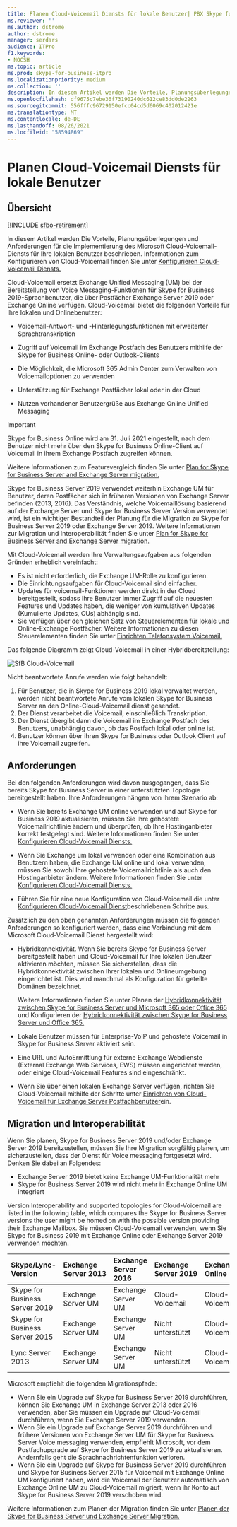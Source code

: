 ```yaml
---
title: Planen Cloud-Voicemail Diensts für lokale Benutzer| PBX Skype for Business Server 2019
ms.reviewer: ''
ms.author: dstrome
author: dstrome
manager: serdars
audience: ITPro
f1.keywords:
- NOCSH
ms.topic: article
ms.prod: skype-for-business-itpro
ms.localizationpriority: medium
ms.collection: ''
description: In diesem Artikel werden Die Vorteile, Planungsüberlegungen und Anforderungen für die Implementierung des Microsoft Cloud-Voicemail-Diensts beschrieben. Informationen zum Konfigurieren von Cloud-Voicemail finden Sie unter "Konfigurieren von Cloud-Voicemail".
ms.openlocfilehash: df9675c7ebe36f73190240dc612ce83dd0de2263
ms.sourcegitcommit: 556fffc96729150efcc04cd5d6069c402012421e
ms.translationtype: MT
ms.contentlocale: de-DE
ms.lasthandoff: 08/26/2021
ms.locfileid: "58594869"
---
```

# <a name="plan-cloud-voicemail-service-for-on-premises-users"></a>Planen Cloud-Voicemail Diensts für lokale Benutzer

## <a name="overview"></a>Übersicht

[!INCLUDE [sfbo-retirement](../../Hub/includes/sfbo-retirement.md)]

In diesem Artikel werden Die Vorteile, Planungsüberlegungen und Anforderungen für die Implementierung des Microsoft Cloud-Voicemail-Diensts für Ihre lokalen Benutzer beschrieben. Informationen zum Konfigurieren von Cloud-Voicemail finden Sie unter [Konfigurieren Cloud-Voicemail Diensts.](configure-cloud-voicemail.md)

Cloud-Voicemail ersetzt Exchange Unified Messaging (UM) bei der Bereitstellung von Voice Messaging-Funktionen für Skype for Business 2019-Sprachbenutzer, die über Postfächer Exchange Server 2019 oder Exchange Online verfügen. Cloud-Voicemail bietet die folgenden Vorteile für Ihre lokalen und Onlinebenutzer:

- Voicemail-Antwort- und -Hinterlegungsfunktionen mit erweiterter Sprachtranskription

- Zugriff auf Voicemail im Exchange Postfach des Benutzers mithilfe der Skype for Business Online- oder Outlook-Clients

- Die Möglichkeit, die Microsoft 365 Admin Center zum Verwalten von Voicemailoptionen zu verwenden

- Unterstützung für Exchange Postfächer lokal oder in der Cloud

- Nutzen vorhandener Benutzergrüße aus Exchange Online Unified Messaging

> [!Important]
> Skype for Business Online wird am 31. Juli 2021 eingestellt, nach dem Benutzer nicht mehr über den Skype for Business Online-Client auf Voicemail in ihrem Exchange Postfach zugreifen können.

Weitere Informationen zum Featurevergleich finden Sie unter [Plan for Skype for Business Server and Exchange Server migration.](plan-um-migration.md)

Skype for Business Server 2019 verwendet weiterhin Exchange UM für Benutzer, deren Postfächer sich in früheren Versionen von Exchange Server befinden (2013, 2016).  Das Verständnis, welche Voicemaillösung basierend auf der Exchange Server und Skype for Business Server Version verwendet wird, ist ein wichtiger Bestandteil der Planung für die Migration zu Skype for Business Server 2019 oder Exchange Server 2019. Weitere Informationen zur Migration und Interoperabilität finden Sie unter [Plan for Skype for Business Server and Exchange Server migration.](plan-um-migration.md)

Mit Cloud-Voicemail werden Ihre Verwaltungsaufgaben aus folgenden Gründen erheblich vereinfacht:

- Es ist nicht erforderlich, die Exchange UM-Rolle zu konfigurieren.
- Die Einrichtungsaufgaben für Cloud-Voicemail sind einfacher.
- Updates für voicemail-Funktionen werden direkt in der Cloud bereitgestellt, sodass Ihre Benutzer immer Zugriff auf die neuesten Features und Updates haben, die weniger von kumulativen Updates (Kumulierte Updates, CUs) abhängig sind.
- Sie verfügen über den gleichen Satz von Steuerelementen für lokale und Online-Exchange Postfächer. Weitere Informationen zu diesen Steuerelementen finden Sie unter [Einrichten Telefonsystem Voicemail.](https://support.office.com/article/Set-up-Phone-System-voicemail-Admin-help-9c590873-b014-4df3-9e27-1bb97322a79d)

Das folgende Diagramm zeigt Cloud-Voicemail in einer Hybridbereitstellung:

![SfB Cloud-Voicemail](../../sfbserver2019/media/plan-cloud-voice-mail-server1.png)

Nicht beantwortete Anrufe werden wie folgt behandelt:  

1. Für Benutzer, die in Skype for Business 2019 lokal verwaltet werden, werden nicht beantwortete Anrufe vom lokalen Skype for Business Server an den Online-Cloud-Voicemail dienst gesendet.
2. Der Dienst verarbeitet die Voicemail, einschließlich Transkription.
3. Der Dienst übergibt dann die Voicemail im Exchange Postfach des Benutzers, unabhängig davon, ob das Postfach lokal oder online ist.  
4. Benutzer können über ihren Skype for Business oder Outlook Client auf ihre Voicemail zugreifen.

## <a name="requirements"></a>Anforderungen

Bei den folgenden Anforderungen wird davon ausgegangen, dass Sie bereits Skype for Business Server in einer unterstützten Topologie bereitgestellt haben.  Ihre Anforderungen hängen von Ihrem Szenario ab:

- Wenn Sie bereits Exchange UM online verwenden und auf Skype for Business 2019 aktualisieren, müssen Sie Ihre gehostete Voicemailrichtlinie ändern und überprüfen, ob Ihre Hostinganbieter korrekt festgelegt sind. Weitere Informationen finden Sie unter [Konfigurieren Cloud-Voicemail Diensts.](configure-cloud-voicemail.md)

- Wenn Sie Exchange um lokal verwenden oder eine Kombination aus Benutzern haben, die Exchange UM online und lokal verwenden, müssen Sie sowohl Ihre gehostete Voicemailrichtlinie als auch den Hostinganbieter ändern.  Weitere Informationen finden Sie unter [Konfigurieren Cloud-Voicemail Diensts.](configure-cloud-voicemail.md)

- Führen Sie für eine neue Konfiguration von Cloud-Voicemail die unter [Konfigurieren Cloud-Voicemail Dienst](configure-cloud-voicemail.md)beschriebenen Schritte aus.

Zusätzlich zu den oben genannten Anforderungen müssen die folgenden Anforderungen so konfiguriert werden, dass eine Verbindung mit dem Microsoft Cloud-Voicemail Dienst hergestellt wird:

- Hybridkonnektivität. Wenn Sie bereits Skype for Business Server bereitgestellt haben und Cloud-Voicemail für Ihre lokalen Benutzer aktivieren möchten, müssen Sie sicherstellen, dass die Hybridkonnektivität zwischen Ihrer lokalen und Onlineumgebung eingerichtet ist. Dies wird manchmal als Konfiguration für geteilte Domänen bezeichnet.

   Weitere Informationen finden Sie unter Planen der [Hybridkonnektivität zwischen Skype for Business Server und Microsoft 365 oder Office 365](plan-hybrid-connectivity.md) und Konfigurieren der [Hybridkonnektivität zwischen Skype for Business Server und Office 365.](configure-hybrid-connectivity.md)

- Lokale Benutzer müssen für Enterprise-VoIP und gehostete Voicemail in Skype for Business Server aktiviert sein.

- Eine URL und AutoErmittlung für externe Exchange Webdienste (External Exchange Web Services, EWS) müssen eingerichtet werden, oder einige Cloud-Voicemail Features sind eingeschränkt.

- Wenn Sie über einen lokalen Exchange Server verfügen, richten Sie Cloud-Voicemail mithilfe der Schritte unter [Einrichten von Cloud-Voicemail für Exchange Server Postfachbenutzer](/microsoftteams/set-up-phone-system-voicemail#set-up-cloud-voicemail-for-exchange-server-mailbox-users)ein.

## <a name="migration-and-interoperability"></a>Migration und Interoperabilität

Wenn Sie planen, Skype for Business Server 2019 und/oder Exchange Server 2019 bereitzustellen, müssen Sie Ihre Migration sorgfältig planen, um sicherzustellen, dass der Dienst für Voice messaging fortgesetzt wird. Denken Sie dabei an Folgendes:

- Exchange Server 2019 bietet keine Exchange UM-Funktionalität mehr
- Skype for Business Server 2019 wird nicht mehr in Exchange Online UM integriert

Version Interoperability and supported topologies for Cloud-Voicemail are listed in the following table, which compares the Skype for Business Server versions the user might be homed on with the possible version providing their Exchange Mailbox. Sie müssen Cloud-Voicemail verwenden, wenn Sie Skype for Business 2019 mit Exchange Online oder Exchange Server 2019 verwenden möchten.

| Skype/Lync-Version | Exchange Server 2013 | Exchange Server 2016 | Exchange Server 2019 | Exchange Online   |
|:---    |:--- |:--- |:--- |:---  |
| Skype for Business Server 2019 | Exchange Server UM | Exchange Server UM | Cloud-Voicemail | Cloud-Voicemail |
| Skype for Business Server 2015 | Exchange Server UM | Exchange Server UM | Nicht unterstützt | Cloud-Voicemail |
| Lync Server 2013 <br>  | Exchange Server UM | Exchange Server UM | Nicht unterstützt | Cloud-Voicemail |

Microsoft empfiehlt die folgenden Migrationspfade:

- Wenn Sie ein Upgrade auf Skype for Business Server 2019 durchführen, können Sie Exchange UM in Exchange Server 2013 oder 2016 verwenden, aber Sie müssen ein Upgrade auf Cloud-Voicemail durchführen, wenn Sie Exchange Server 2019 verwenden.
- Wenn Sie ein Upgrade auf Exchange Server 2019 durchführen und frühere Versionen von Exchange Server UM für Skype for Business Server Voice messaging verwenden, empfiehlt Microsoft, vor dem Postfachupgrade auf Skype for Business Server 2019 zu aktualisieren.  Andernfalls geht die Sprachnachrichtenfunktion verloren.
- Wenn Sie ein Upgrade auf Skype for Business Server 2019 durchführen und Skype for Business Server 2015 für Voicemail mit Exchange Online UM konfiguriert haben, wird die Voicemail der Benutzer automatisch von Exchange Online UM zu Cloud-Voicemail migriert, wenn ihr Konto auf Skype for Business Server 2019 verschoben wird. 

Weitere Informationen zum Planen der Migration finden Sie unter [Planen der Skype for Business Server und Exchange Server Migration.](plan-um-migration.md)